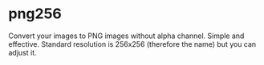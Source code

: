 # png256
Convert your images to PNG images without alpha channel. Simple and effective.
Standard resolution is 256x256 (therefore the name) but you can adjust it.
